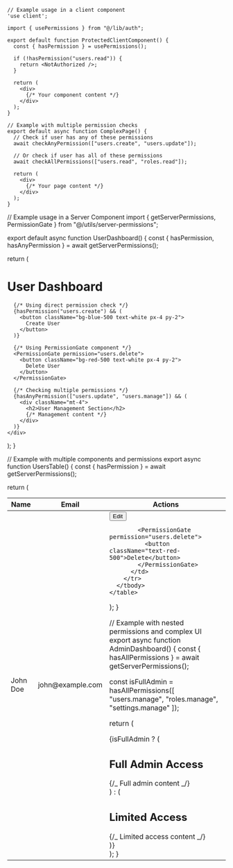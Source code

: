 ```
// Example usage in a client component
'use client';

import { usePermissions } from "@/lib/auth";

export default function ProtectedClientComponent() {
  const { hasPermission } = usePermissions();

  if (!hasPermission("users.read")) {
    return <NotAuthorized />;
  }

  return (
    <div>
      {/* Your component content */}
    </div>
  );
}

// Example with multiple permission checks
export default async function ComplexPage() {
  // Check if user has any of these permissions
  await checkAnyPermission(["users.create", "users.update"]);

  // Or check if user has all of these permissions
  await checkAllPermissions(["users.read", "roles.read"]);

  return (
    <div>
      {/* Your page content */}
    </div>
  );
}
```

// Example usage in a Server Component
import { getServerPermissions, PermissionGate } from "@/utils/server-permissions";

export default async function UserDashboard() {
const { hasPermission, hasAnyPermission } = await getServerPermissions();

return (
<div className="p-4">
<h1>User Dashboard</h1>

      {/* Using direct permission check */}
      {hasPermission("users.create") && (
        <button className="bg-blue-500 text-white px-4 py-2">
          Create User
        </button>
      )}

      {/* Using PermissionGate component */}
      <PermissionGate permission="users.delete">
        <button className="bg-red-500 text-white px-4 py-2">
          Delete User
        </button>
      </PermissionGate>

      {/* Checking multiple permissions */}
      {hasAnyPermission(["users.update", "users.manage"]) && (
        <div className="mt-4">
          <h2>User Management Section</h2>
          {/* Management content */}
        </div>
      )}
    </div>

);
}

// Example with multiple components and permissions
export async function UsersTable() {
const { hasPermission } = await getServerPermissions();

return (
<table className="min-w-full">
<thead>
<tr>
<th>Name</th>
<th>Email</th>
<th>Actions</th>
</tr>
</thead>
<tbody>
<tr>
<td>John Doe</td>
<td>john@example.com</td>
<td className="space-x-2">
<PermissionGate permission="users.update">
<button className="text-blue-500">Edit</button>
</PermissionGate>

            <PermissionGate permission="users.delete">
              <button className="text-red-500">Delete</button>
            </PermissionGate>
          </td>
        </tr>
      </tbody>
    </table>

);
}

// Example with nested permissions and complex UI
export async function AdminDashboard() {
const { hasAllPermissions } = await getServerPermissions();

const isFullAdmin = hasAllPermissions([
"users.manage",
"roles.manage",
"settings.manage"
]);

return (
<div>
{isFullAdmin ? (
<div className="bg-green-100 p-4 rounded">
<h2>Full Admin Access</h2>
{/_ Full admin content _/}
</div>
) : (
<div className="bg-yellow-100 p-4 rounded">
<h2>Limited Access</h2>
{/_ Limited access content _/}
</div>
)}
</div>
);
}
